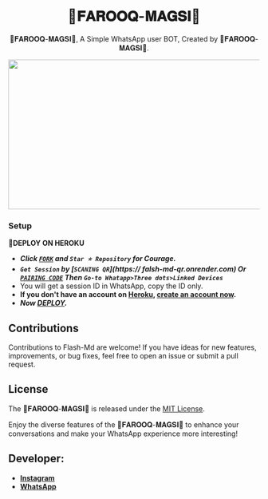  <h1 align="center">  🌟𝐅𝐀𝐑𝐎𝐎𝐐-𝐌𝐀𝐆𝐒𝐈🌟 </h1>
<p align="center">  🌟𝐅𝐀𝐑𝐎𝐎𝐐-𝐌𝐀𝐆𝐒𝐈🌟, A Simple WhatsApp user BOT, Created by  🌟𝐅𝐀𝐑𝐎𝐎𝐐-𝐌𝐀𝐆𝐒𝐈🌟.
</p>



<img src="https://telegra.ph/file/a718e44767287446aec52.jpg" width="700" height="300"/>



### Setup

**📌DEPLOY ON HEROKU**
   - ***Click [`FORK`](https://github.com/franceking1/Flash-Md/fork) and `Star ⭐ Repository` for Courage.***
   - ***`Get Session` by [`SCANING QR`](https:// falsh-md-qr.onrender.com) Or [`PAIRING CODE`](https://flashmd-session-5fea4d73011f.herokuapp.com/pair) Then `Go-to Whatapp>Three dots>Linked Devices`***
   - You will get a session ID in WhatsApp, copy the ID only.
   - **If you don't have an account on [Heroku](https://signup.heroku.com/), [create an account now](https://signup.heroku.com/).**
   - ***Now [DEPLOY](https://dashboard.heroku.com/new?template=https://github.com/franceking1/Flash-Md).***


## Contributions

Contributions to Flash-Md are welcome! If you have ideas for new features, improvements, or bug fixes, feel free to open an issue or submit a pull request.

## License

The  🌟𝐅𝐀𝐑𝐎𝐎𝐐-𝐌𝐀𝐆𝐒𝐈🌟 is released under the [MIT License](https://opensource.org/licenses/MIT).

Enjoy the diverse features of the  🌟𝐅𝐀𝐑𝐎𝐎𝐐-𝐌𝐀𝐆𝐒𝐈🌟  to enhance your conversations and make your WhatsApp experience more interesting!

## Developer:

- [**Instagram**](Wa.me/923123681251)
- [**WhatsApp**](https://wa.me/+923168477664)


